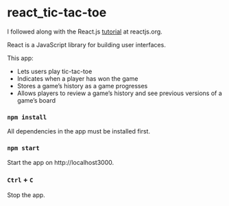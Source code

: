 # react_tic-tac-toe

I followed along with the React.js [tutorial](https://reactjs.org/tutorial/tutorial.html) at reactjs.org.

React is a JavaScript library for building user interfaces.

This app:
* Lets users play tic-tac-toe
* Indicates when a player has won the game
* Stores a game’s history as a game progresses
* Allows players to review a game’s history and see previous versions of a game’s board


### `npm install`
All dependencies in the app must be installed first.

### `npm start`
Start the app on http://localhost3000.

### `Ctrl` + `C`
Stop the app.